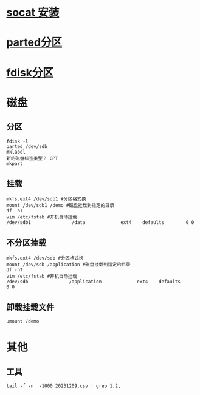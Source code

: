 # [socat 安装](https://gitee.com/JBY8/doc/blob/socat/doc/README.md#)
# [parted分区](https://blog.csdn.net/cailirong123/article/details/130015943)
# [fdisk分区](https://blog.51cto.com/wang/4163156)
# 磁盘
## 分区
    fdisk -l
    parted /dev/sdb
    mklabel
    新的磁盘标签类型？ GPT
    mkpart
## 挂载
    mkfs.ext4 /dev/sdb1 #分区格式换
    mount /dev/sdb1 /demo #磁盘挂载到指定的目录
    df -hT
    vim /etc/fstab #开机自动挂载
    /dev/sdb1               /data             ext4    defaults        0 0 
## 不分区挂载
    mkfs.ext4 /dev/sdb #分区格式换
    mount /dev/sdb /application #磁盘挂载到指定的目录
    df -hT
    vim /etc/fstab #开机自动挂载
    /dev/sdb               /application             ext4    defaults        0 0 
## 卸载挂载文件
    umount /demo

# 其他
## 工具
    tail -f -n  -1000 20231209.csv | grep 1,2,